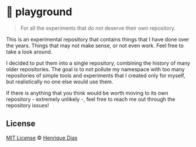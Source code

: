 # 🛝 playground

> For all the experiments that do not deserve their own repository.

This is an experimental repository that contains things that I have done over the years. Things that may not make sense, or not even work. Feel free to take a look around.

I decided to put them into a single repository, combining the history of many older repositories. The goal is to not pollute my namespace with too many repositories of simple tools and experiments that I created only for myself, but realistically no one else would use them.

If there is anything that you think would be worth moving to its own repository - extremely unlikely -, feel free to reach me out through the repository issues!

## License

[MIT License](LICENSE) © [Henrique Dias](https://hacdias.com)

